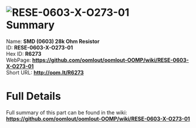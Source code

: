 
![RESE-0603-X-O273-01](https://github.com/oomlout/oomlout-OOMP/blob/master/parts/RESE-0603-X-O273-01/RESE-0603-X-O273-01_420.jpg)   
Summary
=================
  
Name: __SMD (0603) 28k Ohm Resistor__    
ID: __RESE-0603-X-O273-01__   
Hex ID: __R6273__   
WebPage: __https://github.com/oomlout/oomlout-OOMP/wiki/RESE-0603-X-O273-01__   
Short URL: __http://oom.lt/R6273__   

Full Details
==========================
Full summary of this part can be found in the wiki:   
__https://github.com/oomlout/oomlout-OOMP/wiki/RESE-0603-X-O273-01__    

